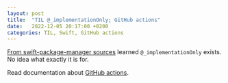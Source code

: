 ```yaml
---
layout: post
title:  "TIL @_implementationOnly; GitHub actions"
date:   2022-12-05 20:17:00 +0200
categories: TIL, Swift, GitHub actions
---
```

[From swift-package-manager sources](https://github.com/apple/swift-package-manager/blob/main/Sources/Basics/SQLite.swift) learned `@_implementationOnly` exists. No idea what exactly it is for.

Read documentation about [GitHub actions](https://docs.github.com/en/actions/learn-github-actions).

